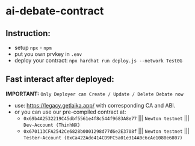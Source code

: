 # ai-debate-contract

## Instruction:
- setup `npx` - `npm`
- put you own prvkey in `.env`
- deploy your contract: `npx hardhat run deploy.js --network Test0G`
## Fast interact after deployed:
**IMPORTANT:** `Only Deployer can Create / Update / Delete Debate now`
- use: https://legacy.getlaika.app/ with corresponding CA and ABI.
- or you can use our pre-compiled contract at:
    - `0x69b4A2532219C45dbf5561e4f8c544f9683A8e77` ||| `Newton testnet` ||| `Dev-Account (ThinhNX)`
    - `0x670113CFA2542Ce6828b0001298d77d6e2E3708f` ||| `Newton testnet` ||| `Tester-Account (0xCa422Ade414CD9FC5a01e314A0c6cAe1080e6807)`
